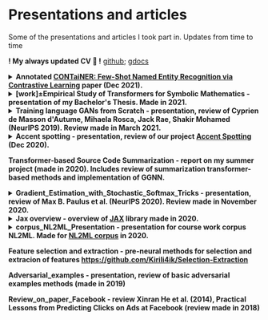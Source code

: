 # Presentations and articles
Some of the presentations and articles I took part in. Updates from time to time

**! My always updated CV 🤗 !**
<a href="https://github.com/Kirili4ik/pres-n-articles/blob/master/CV_Kirill_Gelvan.pdf">github</a>;
<a href="https://drive.google.com/file/d/1HfYdN3_KpwFSr2StRJOx-Icu6Tt0JSNE/view">gdocs</a>


<details>
  <summary><b> Annotated <a href=https://arxiv.org/abs/2109.07589>CONTaiNER: Few-Shot Named Entity Recognition via Contrastive Learning</a> paper (Dec 2021).
  </summary>
  <img src="https://github.com/Kirili4ik/pres-n-articles/blob/master/pictures/container_annotated.png">
</details>

<details>
  <summary><b>[work]±Empirical Study of Transformers for Symbolic Mathematics</b> - presentation of my Bachelor's Thesis. Made in 2021.
  </summary>
  <a href="https://drive.google.com/file/d/1vbR7nLNA_hZZJr6fQBoqMPby-zwIktsk/view?usp=sharing"> gdocs link for work in PDF</a>
  
  <a href="https://docs.google.com/presentation/d/1CPpGKa_fV8VHdYyUlyoLdI4NnAnVilKW7imYqdCS-oc/edit?usp=sharing">gdocs link for presentation</a>
  <img src="https://github.com/Kirili4ik/pres-n-articles/blob/master/pictures/sm_table.png">
</details>


<details>
  <summary><b>Training language GANs from Scratch</b> - presentation, review of Cyprien de Masson d'Autume, Mihaela Rosca, Jack Rae,  Shakir Mohamed (NeurIPS 2019). Review made in March 2021.
  </summary>
  <a href="https://docs.google.com/presentation/d/1FeukmDtXGW1q7BILbYi8McTbWs7HussE4ILK0Nm5i48/edit?usp=sharing">gdocs link</a>
  <img src="https://github.com/Kirili4ik/pres-n-articles/blob/master/pictures/Training%20language%20GANs%20from%20Scratch.jpg">
</details>


<details>
  <summary><b>Accent spotting</b> - presentation, review of our project <a href=https://github.com/Kirili4ik/accent-spotting>Accent Spotting</a> (Dec 2020). 
  </summary>
  <a href="https://docs.google.com/presentation/d/1QThL0YQj2-aS9y_ItJT3e31NrB6PkJjs6zM5U0CRFqE">gdocs link</a>
  <img src="https://github.com/Kirili4ik/pres-n-articles/blob/master/pictures/Accent%20Spotting.jpg">
</details>

**Transformer-based Source Code Summarization** - report on my summer project (made in 2020). Includes review of summarization transformer-based methods and implementation of GGNN.

<details>
  <summary><b>Gradient_Estimation_with_Stochastic_Softmax_Tricks</b> - presentation, review of Max B. Paulus et al. (NeurIPS 2020). Review made in November 2020.
  </summary>
  <a href="https://docs.google.com/presentation/d/1gzHozlgx29T2TuRNUW0wILBfrP63gY7wNCV2su6-pHA">gdocs link</a>
  <img src="https://github.com/Kirili4ik/pres-n-articles/blob/master/pictures/Gradient%20Estimation%20with%20Stochastic%20Softmax%20Tricks.jpg">
</details>

<details>
  <summary><b>Jax overview</b> - overview of <a href="https://github.com/google/jax">JAX</a> library made in 2020.
  </summary>
  <a href="https://docs.google.com/presentation/d/1Fd3Ih8AGQnQwHsvZhuoEmUDdynKRN8eO5qsFHC7zu3g/edit?usp=sharing">gdocs link</a>
  <img src="https://github.com/Kirili4ik/pres-n-articles/blob/master/pictures/Jax%20dla%202020.jpg">
</details>

<details>
  <summary><b>corpus_NL2ML_Presentation</b> - presentation for course work corpus NL2ML. Made for <a href="https://github.com/Kirili4ik/NL2ML-corpus">NL2ML corpus</a> in 2020.
  </summary>
  <img src="https://github.com/Kirili4ik/pres-n-articles/blob/master/pictures/image_2021-04-25_00-49-06.png">
</details>

**Feature selection and extraction** - pre-neural methods for selection and extracion of features https://github.com/Kirili4ik/Selection-Extraction

**Adversarial_examples** - presentation, review of basic adversarial examples methods (made in 2019)

**Review_on_paper_Facebook** - review Xinran He et al. (2014), Practical Lessons from Predicting Clicks on Ads at Facebook (review made in 2018)
